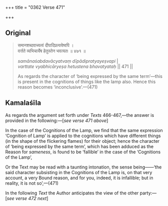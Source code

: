 +++
title = "0362 Verse 471"

+++
## Original 
>
> समानशब्दवाच्यत्वं दीपादिप्रत्ययेष्वपि ।  
> वर्त्तते व्यभिचार्येष हेतुस्तेन भवत्यतः ॥ ४७१ ॥ 
>
> *samānaśabdavācyatvaṃ dīpādipratyayeṣvapi* \|  
> *varttate vyabhicāryeṣa hetustena bhavatyataḥ* \|\| 471 \|\| 
>
> As regards the character of ‘being expressed by the same term’—this is present in the cognitions of things like the lamp also. Hence this reason becomes ‘inconclusive’.—(471)



## Kamalaśīla

As regards the argument set forth under *Texts* 466-467,—the answer is provided in the following:—[*see verse 471 above*]

In the case of the Cognitions of the Lamp, we find that the same expression ‘Cognition of Lamp’ is applied to the cognitions which have different things (in the shape of the flickering flames) for their object; hence the character of ‘being expressed by the same term’, which has been adduced as the Reason for *sameness*, is found to be ‘fallible’ in the case of the ‘Cognitions of the Lamp’,

Or the Text may be read with a taunting intonation, the sense being——‘the said character subsisting in the Cognitions of the Lamp is, on that very account, a very Bound reason, and for you, indeed, it is infallible; but in reality, it is not so’,—(471)

In the following *Text* the Author anticipates the view of the other party:—[*see verse 472 next*]


